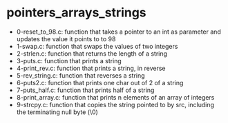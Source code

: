 # pointers_arrays_strings
* 0-reset_to_98.c: function that takes a pointer to an int as parameter and updates the value it points to to 98
* 1-swap.c: function that swaps the values of two integers
* 2-strlen.c: function that returns the length of a string
* 3-puts.c: function that prints a string
* 4-print_rev.c: function that prints a string, in reverse
* 5-rev_string.c: function that reverses a string
* 6-puts2.c: function that prints one char out of 2 of a string
* 7-puts_half.c: function that prints half of a string
* 8-print_array.c: function that prints n elements of an array of integers
* 9-strcpy.c: function that copies the string pointed to by src, including the terminating null byte (\0)
